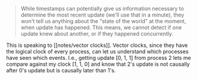 > While timestamps can potentially give us information necessary to determine the most recent update (we'll use that in a minute), they won't tell us anything about the "state of the world" at the moment, when update has happened. This means, we cannot detect if one update knew about another, or if they happened concurrently.

This is speaking to [[notes/vector clocks]]. Vector clocks, since they have the logical clock of every process, can let us understand which processes have seen which events. I.e., getting update [0, 1, 1] from process 2 lets me compare against my clock [1, 1, 0] and know that 2's update is not causally after 0's update but is causally later than 1's.